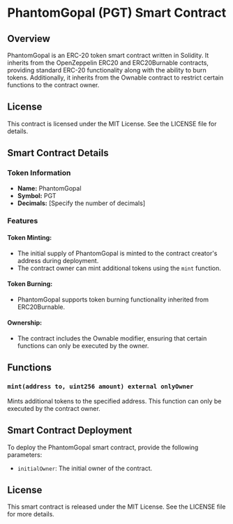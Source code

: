 # PhantomGopal (PGT) Smart Contract

## Overview

PhantomGopal is an ERC-20 token smart contract written in Solidity. It inherits from the OpenZeppelin ERC20 and ERC20Burnable contracts, providing standard ERC-20 functionality along with the ability to burn tokens. Additionally, it inherits from the Ownable contract to restrict certain functions to the contract owner.

## License

This contract is licensed under the MIT License. See the LICENSE file for details.

## Smart Contract Details

### Token Information

- **Name:** PhantomGopal
- **Symbol:** PGT
- **Decimals:** [Specify the number of decimals]

### Features

#### Token Minting:

- The initial supply of PhantomGopal is minted to the contract creator's address during deployment.
- The contract owner can mint additional tokens using the `mint` function.

#### Token Burning:

- PhantomGopal supports token burning functionality inherited from ERC20Burnable.

#### Ownership:

- The contract includes the Ownable modifier, ensuring that certain functions can only be executed by the owner.

## Functions

### `mint(address to, uint256 amount) external onlyOwner`

Mints additional tokens to the specified address. This function can only be executed by the contract owner.

## Smart Contract Deployment

To deploy the PhantomGopal smart contract, provide the following parameters:

- `initialOwner`: The initial owner of the contract.


## License

This smart contract is released under the MIT License. See the LICENSE file for more details.


